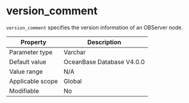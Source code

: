 version_comment
====================================
<!-- # docslug#/oceanbase-database/oceanbase-database/V4.0.0/version_comment-1-2-3 -->

`version_comment` specifies the version information of an OBServer node.


| **Property** | **Description** |
|--------|-----------------|
| Parameter type | Varchar |
| Default value | OceanBase Database V4.0.0 |
| Value range | N/A |
| Applicable scope | Global |
| Modifiable | No |


